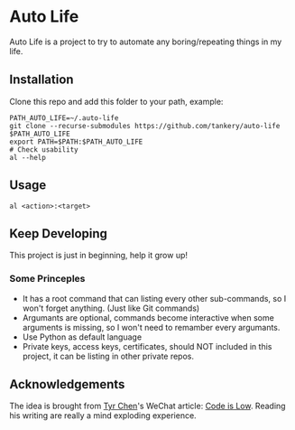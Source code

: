 # Auto Life

Auto Life is a project to try to automate any boring/repeating things in my life.

## Installation

Clone this repo and add this folder to your path, example:

``` shell
PATH_AUTO_LIFE=~/.auto-life
git clone --recurse-submodules https://github.com/tankery/auto-life $PATH_AUTO_LIFE
export PATH=$PATH:$PATH_AUTO_LIFE
# Check usability
al --help
```

## Usage

``` shell
al <action>:<target>
```


## Keep Developing

This project is just in beginning, help it grow up!

### Some Princeples

- It has a root command that can listing every other sub-commands, so I won't forget anything. (Just like Git commands)
- Argumants are optional, commands become interactive when some arguments is missing, so I won't need to remamber every argumants.
- Use Python as default language
- Private keys, access keys, certificates, should NOT included in this project, it can be listing in other private repos.

## Acknowledgements

The idea is brought from [Tyr Chen](https://github.com/tyrchen)'s WeChat article: [Code is Low](https://mp.weixin.qq.com/s/a-tUQSy5zT3qhd8mBy2HfA). Reading his writing are really a mind exploding experience.
